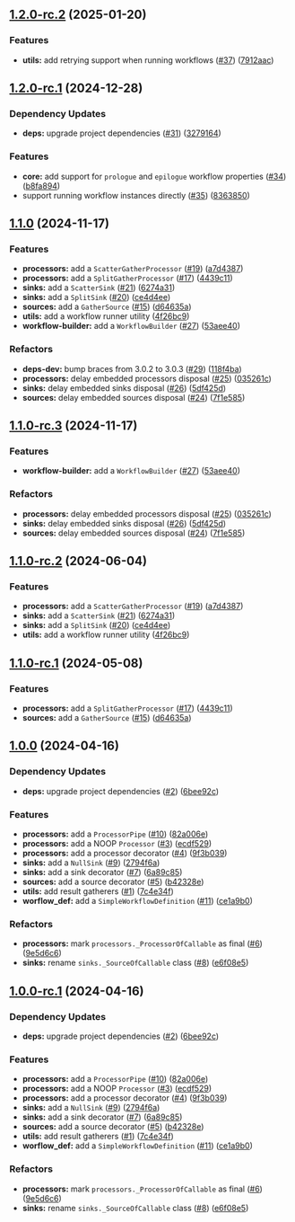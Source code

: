 ## [1.2.0-rc.2](https://github.com/savannahghi/sghi-etl-commons/compare/v1.2.0-rc.1...v1.2.0-rc.2) (2025-01-20)


### Features

* **utils:** add retrying support when running workflows ([#37](https://github.com/savannahghi/sghi-etl-commons/issues/37)) ([7912aac](https://github.com/savannahghi/sghi-etl-commons/commit/7912aac35b30c25c44b2ede8e7fbeb35e59bb1a4))

## [1.2.0-rc.1](https://github.com/savannahghi/sghi-etl-commons/compare/v1.1.0...v1.2.0-rc.1) (2024-12-28)


### Dependency Updates

* **deps:** upgrade project dependencies ([#31](https://github.com/savannahghi/sghi-etl-commons/issues/31)) ([3279164](https://github.com/savannahghi/sghi-etl-commons/commit/3279164ee701f33228d22e033a985c1a8ccd9cda))


### Features

* **core:** add support for `prologue` and `epilogue` workflow properties ([#34](https://github.com/savannahghi/sghi-etl-commons/issues/34)) ([b8fa894](https://github.com/savannahghi/sghi-etl-commons/commit/b8fa89428c6218119e1e1b6fe051e984db265aaf))
* support running workflow instances directly ([#35](https://github.com/savannahghi/sghi-etl-commons/issues/35)) ([8363850](https://github.com/savannahghi/sghi-etl-commons/commit/8363850b3e1d115b7522926bf3a55c6e9bc4a3df))

## [1.1.0](https://github.com/savannahghi/sghi-etl-commons/compare/v1.0.0...v1.1.0) (2024-11-17)


### Features

* **processors:** add a `ScatterGatherProcessor` ([#19](https://github.com/savannahghi/sghi-etl-commons/issues/19)) ([a7d4387](https://github.com/savannahghi/sghi-etl-commons/commit/a7d43871ebbf071324ccac2acf86ae61a71b0b2d))
* **processors:** add a `SplitGatherProcessor` ([#17](https://github.com/savannahghi/sghi-etl-commons/issues/17)) ([4439c11](https://github.com/savannahghi/sghi-etl-commons/commit/4439c11724fe1630d2f53e3cc4be8ebc798ff352))
* **sinks:** add a `ScatterSink` ([#21](https://github.com/savannahghi/sghi-etl-commons/issues/21)) ([6274a31](https://github.com/savannahghi/sghi-etl-commons/commit/6274a31ec774e5fd720938360702af8e44994d63))
* **sinks:** add a `SplitSink` ([#20](https://github.com/savannahghi/sghi-etl-commons/issues/20)) ([ce4d4ee](https://github.com/savannahghi/sghi-etl-commons/commit/ce4d4ee0e3bf1d7b302f4c08f98acd12993ce832))
* **sources:** add a `GatherSource` ([#15](https://github.com/savannahghi/sghi-etl-commons/issues/15)) ([d64635a](https://github.com/savannahghi/sghi-etl-commons/commit/d64635a66fa058c9c26007d281620491de8b9a7e))
* **utils:** add a workflow runner utility ([4f26bc9](https://github.com/savannahghi/sghi-etl-commons/commit/4f26bc9f2b24c2db1acff289c7545b0dc68d0203))
* **workflow-builder:** add a `WorkflowBuilder` ([#27](https://github.com/savannahghi/sghi-etl-commons/issues/27)) ([53aee40](https://github.com/savannahghi/sghi-etl-commons/commit/53aee40cb9f8573b9b681a455fb745bf665f5195))


### Refactors

* **deps-dev:** bump braces from 3.0.2 to 3.0.3 ([#29](https://github.com/savannahghi/sghi-etl-commons/issues/29)) ([118f4ba](https://github.com/savannahghi/sghi-etl-commons/commit/118f4ba9498cf2267c679e65ae5474d01b247140))
* **processors:** delay embedded processors disposal ([#25](https://github.com/savannahghi/sghi-etl-commons/issues/25)) ([035261c](https://github.com/savannahghi/sghi-etl-commons/commit/035261c83e498ce6f902e8bc6931cc60619b89fa))
* **sinks:** delay embedded sinks disposal ([#26](https://github.com/savannahghi/sghi-etl-commons/issues/26)) ([5df425d](https://github.com/savannahghi/sghi-etl-commons/commit/5df425d210076518c9ba327df476e8504e31c5a9))
* **sources:** delay embedded sources disposal ([#24](https://github.com/savannahghi/sghi-etl-commons/issues/24)) ([7f1e585](https://github.com/savannahghi/sghi-etl-commons/commit/7f1e58560e79cfd8b5e9a3b9c87a3b7c98b212d3))

## [1.1.0-rc.3](https://github.com/savannahghi/sghi-etl-commons/compare/v1.1.0-rc.2...v1.1.0-rc.3) (2024-11-17)


### Features

* **workflow-builder:** add a `WorkflowBuilder` ([#27](https://github.com/savannahghi/sghi-etl-commons/issues/27)) ([53aee40](https://github.com/savannahghi/sghi-etl-commons/commit/53aee40cb9f8573b9b681a455fb745bf665f5195))


### Refactors

* **processors:** delay embedded processors disposal ([#25](https://github.com/savannahghi/sghi-etl-commons/issues/25)) ([035261c](https://github.com/savannahghi/sghi-etl-commons/commit/035261c83e498ce6f902e8bc6931cc60619b89fa))
* **sinks:** delay embedded sinks disposal ([#26](https://github.com/savannahghi/sghi-etl-commons/issues/26)) ([5df425d](https://github.com/savannahghi/sghi-etl-commons/commit/5df425d210076518c9ba327df476e8504e31c5a9))
* **sources:** delay embedded sources disposal ([#24](https://github.com/savannahghi/sghi-etl-commons/issues/24)) ([7f1e585](https://github.com/savannahghi/sghi-etl-commons/commit/7f1e58560e79cfd8b5e9a3b9c87a3b7c98b212d3))

## [1.1.0-rc.2](https://github.com/savannahghi/sghi-etl-commons/compare/v1.1.0-rc.1...v1.1.0-rc.2) (2024-06-04)


### Features

* **processors:** add a `ScatterGatherProcessor` ([#19](https://github.com/savannahghi/sghi-etl-commons/issues/19)) ([a7d4387](https://github.com/savannahghi/sghi-etl-commons/commit/a7d43871ebbf071324ccac2acf86ae61a71b0b2d))
* **sinks:** add a `ScatterSink` ([#21](https://github.com/savannahghi/sghi-etl-commons/issues/21)) ([6274a31](https://github.com/savannahghi/sghi-etl-commons/commit/6274a31ec774e5fd720938360702af8e44994d63))
* **sinks:** add a `SplitSink` ([#20](https://github.com/savannahghi/sghi-etl-commons/issues/20)) ([ce4d4ee](https://github.com/savannahghi/sghi-etl-commons/commit/ce4d4ee0e3bf1d7b302f4c08f98acd12993ce832))
* **utils:** add a workflow runner utility ([4f26bc9](https://github.com/savannahghi/sghi-etl-commons/commit/4f26bc9f2b24c2db1acff289c7545b0dc68d0203))

## [1.1.0-rc.1](https://github.com/savannahghi/sghi-etl-commons/compare/v1.0.0...v1.1.0-rc.1) (2024-05-08)


### Features

* **processors:** add a `SplitGatherProcessor` ([#17](https://github.com/savannahghi/sghi-etl-commons/issues/17)) ([4439c11](https://github.com/savannahghi/sghi-etl-commons/commit/4439c11724fe1630d2f53e3cc4be8ebc798ff352))
* **sources:** add a `GatherSource` ([#15](https://github.com/savannahghi/sghi-etl-commons/issues/15)) ([d64635a](https://github.com/savannahghi/sghi-etl-commons/commit/d64635a66fa058c9c26007d281620491de8b9a7e))

## [1.0.0](https://github.com/savannahghi/sghi-etl-commons/compare/...v1.0.0) (2024-04-16)


### Dependency Updates

* **deps:** upgrade project dependencies ([#2](https://github.com/savannahghi/sghi-etl-commons/issues/2)) ([6bee92c](https://github.com/savannahghi/sghi-etl-commons/commit/6bee92caa6464c52ee03c0a609dec5fd5b919fea))


### Features

* **processors:** add a `ProcessorPipe` ([#10](https://github.com/savannahghi/sghi-etl-commons/issues/10)) ([82a006e](https://github.com/savannahghi/sghi-etl-commons/commit/82a006ee58bfacc723e3bed2612114f002276719))
* **processors:** add a NOOP `Processor` ([#3](https://github.com/savannahghi/sghi-etl-commons/issues/3)) ([ecdf529](https://github.com/savannahghi/sghi-etl-commons/commit/ecdf529bbf091dc3d88060331ba6dc66703118f5))
* **processors:** add a processor decorator ([#4](https://github.com/savannahghi/sghi-etl-commons/issues/4)) ([9f3b039](https://github.com/savannahghi/sghi-etl-commons/commit/9f3b0393630c2bae8df568f4a0fd977f1d34effc))
* **sinks:** add a `NullSink` ([#9](https://github.com/savannahghi/sghi-etl-commons/issues/9)) ([2794f6a](https://github.com/savannahghi/sghi-etl-commons/commit/2794f6ab198d9a2e211cd57f3e6ab6c6aab0a815))
* **sinks:** add a sink decorator ([#7](https://github.com/savannahghi/sghi-etl-commons/issues/7)) ([6a89c85](https://github.com/savannahghi/sghi-etl-commons/commit/6a89c85d30e8a28abc995823df9fc06aa8d52f14))
* **sources:** add a source decorator ([#5](https://github.com/savannahghi/sghi-etl-commons/issues/5)) ([b42328e](https://github.com/savannahghi/sghi-etl-commons/commit/b42328e7c94bf975df4e2ddde454bdad13d8bae7))
* **utils:** add result gatherers ([#1](https://github.com/savannahghi/sghi-etl-commons/issues/1)) ([7c4e34f](https://github.com/savannahghi/sghi-etl-commons/commit/7c4e34f738e9b8774d7c1d7ba3e6386229b25786))
* **worflow_def:** add a `SimpleWorkflowDefinition` ([#11](https://github.com/savannahghi/sghi-etl-commons/issues/11)) ([ce1a9b0](https://github.com/savannahghi/sghi-etl-commons/commit/ce1a9b03a6fa6e0b6ab75a8635c98e0b8267be86))


### Refactors

* **processors:** mark `processors._ProcessorOfCallable` as final ([#6](https://github.com/savannahghi/sghi-etl-commons/issues/6)) ([9e5d6c6](https://github.com/savannahghi/sghi-etl-commons/commit/9e5d6c6d50a8e92cb2fe35537edf866dd1098d15))
* **sinks:** rename `sinks._SourceOfCallable` class ([#8](https://github.com/savannahghi/sghi-etl-commons/issues/8)) ([e6f08e5](https://github.com/savannahghi/sghi-etl-commons/commit/e6f08e5f9edb25067529980d9d13f7e3d75a3847))

## [1.0.0-rc.1](https://github.com/savannahghi/sghi-etl-commons/compare/...v1.0.0-rc.1) (2024-04-16)


### Dependency Updates

* **deps:** upgrade project dependencies ([#2](https://github.com/savannahghi/sghi-etl-commons/issues/2)) ([6bee92c](https://github.com/savannahghi/sghi-etl-commons/commit/6bee92caa6464c52ee03c0a609dec5fd5b919fea))


### Features

* **processors:** add a `ProcessorPipe` ([#10](https://github.com/savannahghi/sghi-etl-commons/issues/10)) ([82a006e](https://github.com/savannahghi/sghi-etl-commons/commit/82a006ee58bfacc723e3bed2612114f002276719))
* **processors:** add a NOOP `Processor` ([#3](https://github.com/savannahghi/sghi-etl-commons/issues/3)) ([ecdf529](https://github.com/savannahghi/sghi-etl-commons/commit/ecdf529bbf091dc3d88060331ba6dc66703118f5))
* **processors:** add a processor decorator ([#4](https://github.com/savannahghi/sghi-etl-commons/issues/4)) ([9f3b039](https://github.com/savannahghi/sghi-etl-commons/commit/9f3b0393630c2bae8df568f4a0fd977f1d34effc))
* **sinks:** add a `NullSink` ([#9](https://github.com/savannahghi/sghi-etl-commons/issues/9)) ([2794f6a](https://github.com/savannahghi/sghi-etl-commons/commit/2794f6ab198d9a2e211cd57f3e6ab6c6aab0a815))
* **sinks:** add a sink decorator ([#7](https://github.com/savannahghi/sghi-etl-commons/issues/7)) ([6a89c85](https://github.com/savannahghi/sghi-etl-commons/commit/6a89c85d30e8a28abc995823df9fc06aa8d52f14))
* **sources:** add a source decorator ([#5](https://github.com/savannahghi/sghi-etl-commons/issues/5)) ([b42328e](https://github.com/savannahghi/sghi-etl-commons/commit/b42328e7c94bf975df4e2ddde454bdad13d8bae7))
* **utils:** add result gatherers ([#1](https://github.com/savannahghi/sghi-etl-commons/issues/1)) ([7c4e34f](https://github.com/savannahghi/sghi-etl-commons/commit/7c4e34f738e9b8774d7c1d7ba3e6386229b25786))
* **worflow_def:** add a `SimpleWorkflowDefinition` ([#11](https://github.com/savannahghi/sghi-etl-commons/issues/11)) ([ce1a9b0](https://github.com/savannahghi/sghi-etl-commons/commit/ce1a9b03a6fa6e0b6ab75a8635c98e0b8267be86))


### Refactors

* **processors:** mark `processors._ProcessorOfCallable` as final ([#6](https://github.com/savannahghi/sghi-etl-commons/issues/6)) ([9e5d6c6](https://github.com/savannahghi/sghi-etl-commons/commit/9e5d6c6d50a8e92cb2fe35537edf866dd1098d15))
* **sinks:** rename `sinks._SourceOfCallable` class ([#8](https://github.com/savannahghi/sghi-etl-commons/issues/8)) ([e6f08e5](https://github.com/savannahghi/sghi-etl-commons/commit/e6f08e5f9edb25067529980d9d13f7e3d75a3847))
